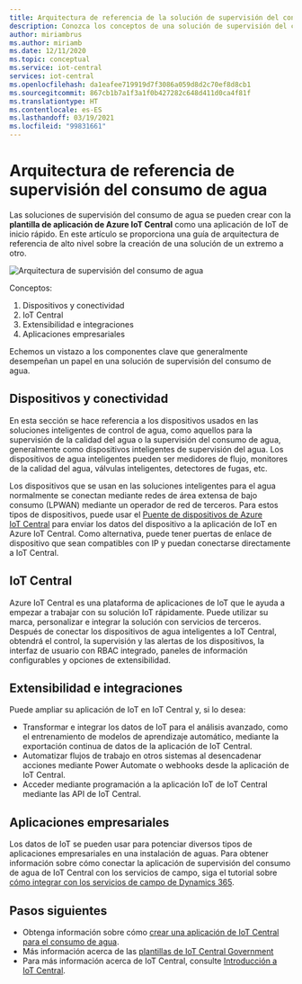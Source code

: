 ```yaml
---
title: Arquitectura de referencia de la solución de supervisión del consumo de agua creada con Azure IoT Central | Microsoft Docs
description: Conozca los conceptos de una solución de supervisión del consumo de agua creada con Azure IoT Central.
author: miriambrus
ms.author: miriamb
ms.date: 12/11/2020
ms.topic: conceptual
ms.service: iot-central
services: iot-central
ms.openlocfilehash: da1eafee719919d7f3086a059d8d2c70ef8d8cb1
ms.sourcegitcommit: 867cb1b7a1f3a1f0b427282c648d411d0ca4f81f
ms.translationtype: HT
ms.contentlocale: es-ES
ms.lasthandoff: 03/19/2021
ms.locfileid: "99831661"
---
```

# <a name="water-consumption-monitoring-reference-architecture"></a>Arquitectura de referencia de supervisión del consumo de agua 

Las soluciones de supervisión del consumo de agua se pueden crear con la **plantilla de aplicación de Azure IoT Central** como una aplicación de IoT de inicio rápido. En este artículo se proporciona una guía de arquitectura de referencia de alto nivel sobre la creación de una solución de un extremo a otro. 

![Arquitectura de supervisión del consumo de agua](./media/concepts-waterconsumptionmonitoring-architecture/concepts-waterconsumptionmonitoring-architecture1.png)

Conceptos:

1. Dispositivos y conectividad  
1. IoT Central 
1. Extensibilidad e integraciones
1. Aplicaciones empresariales

Echemos un vistazo a los componentes clave que generalmente desempeñan un papel en una solución de supervisión del consumo de agua.

## <a name="devices-and-connectivity"></a>Dispositivos y conectividad 
En esta sección se hace referencia a los dispositivos usados en las soluciones inteligentes de control de agua, como aquellos para la supervisión de la calidad del agua o la supervisión del consumo de agua, generalmente como dispositivos inteligentes de supervisión del agua. Los dispositivos de agua inteligentes pueden ser medidores de flujo, monitores de la calidad del agua, válvulas inteligentes, detectores de fugas, etc.

Los dispositivos que se usan en las soluciones inteligentes para el agua normalmente se conectan mediante redes de área extensa de bajo consumo (LPWAN) mediante un operador de red de terceros. Para estos tipos de dispositivos, puede usar el [Puente de dispositivos de Azure IoT Central](../core/howto-build-iotc-device-bridge.md) para enviar los datos del dispositivo a la aplicación de IoT en Azure IoT Central. Como alternativa, puede tener puertas de enlace de dispositivo que sean compatibles con IP y puedan conectarse directamente a IoT Central.

## <a name="iot-central"></a>IoT Central 
Azure IoT Central es una plataforma de aplicaciones de IoT que le ayuda a empezar a trabajar con su solución IoT rápidamente. Puede utilizar su marca, personalizar e integrar la solución con servicios de terceros.
Después de conectar los dispositivos de agua inteligentes a IoT Central, obtendrá el control, la supervisión y las alertas de los dispositivos, la interfaz de usuario con RBAC integrado, paneles de información configurables y opciones de extensibilidad. 


## <a name="extensibility-and-integrations"></a>Extensibilidad e integraciones
Puede ampliar su aplicación de IoT en IoT Central y, si lo desea:
* Transformar e integrar los datos de IoT para el análisis avanzado, como el entrenamiento de modelos de aprendizaje automático, mediante la exportación continua de datos de la aplicación de IoT Central.
* Automatizar flujos de trabajo en otros sistemas al desencadenar acciones mediante Power Automate o webhooks desde la aplicación de IoT Central.
* Acceder mediante programación a la aplicación IoT de IoT Central mediante las API de IoT Central.

## <a name="business-applications"></a>Aplicaciones empresariales 
Los datos de IoT se pueden usar para potenciar diversos tipos de aplicaciones empresariales en una instalación de aguas. Para obtener información sobre cómo conectar la aplicación de supervisión del consumo de agua de IoT Central con los servicios de campo, siga el tutorial sobre [cómo integrar con los servicios de campo de Dynamics 365](./how-to-configure-connected-field-services.md). 


## <a name="next-steps"></a>Pasos siguientes
* Obtenga información sobre cómo [crear una aplicación de IoT Central para el consumo de agua](./tutorial-water-consumption-monitoring.md).
* Más información acerca de las [plantillas de IoT Central Government](./overview-iot-central-government.md)
* Para más información acerca de IoT Central, consulte [Introducción a IoT Central](../core/overview-iot-central.md).
